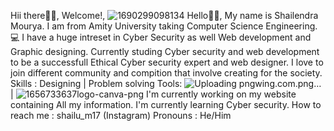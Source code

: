 Hii there👋🏻, Welcome!,
![1690299098134](https://github.com/shailum1707/shailum1707/assets/145243506/8a9baa00-0c7c-4fc8-8e04-1da0699d0168)
Hello👋🏻, My name is Shailendra Mourya. I am from Amity University taking Computer Science Engineering.💻
I have a huge intreset in Cyber Security as well Web development and Graphic designing. Currently studing Cyber security and web development to be a successfull Ethical Cyber security expert and web designer.
I love to join different community and compition that involve creating for the society.
Skills :
Designing | Problem solving 
Tools:
![Uploading pngwing.com.png…]() | ![1656733637logo-canva-png](https://github.com/shailum1707/shailum1707/assets/145243506/355cc026-e08e-428c-b150-ac564209594b)
I'm currently working on my website containing All my information.
I'm currently learning Cyber security.
How to reach me : shailu_m17 (Instagram)
Pronouns : He/Him
